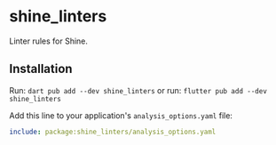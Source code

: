 # shine_linters

Linter rules for Shine.

## Installation

Run: `dart pub add --dev shine_linters`
or run: `flutter pub add --dev shine_linters`

Add this line to your application's `analysis_options.yaml` file:

```yaml
include: package:shine_linters/analysis_options.yaml
```
